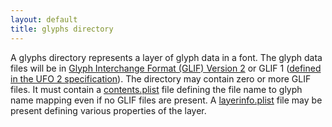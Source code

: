 ```yaml
---
layout: default
title: glyphs directory
---
```


A glyphs directory represents a layer of glyph data in a font. The glyph data files will be in [Glyph Interchange Format (GLIF) Version 2][glif2] or GLIF 1 ([defined in the UFO 2 specification][glif1]). The directory may contain zero or more GLIF files. It must contain a [contents.plist] file defining the file name to glyph name mapping even if no GLIF files are present. A [layerinfo.plist] file may be present defining various properties of the layer.

  [glif2]: glif
  [glif1]: ../../ufo2/glyphs/glif
  [contents.plist]: contents.plist
  [layerinfo.plist]: layerinfo.plist